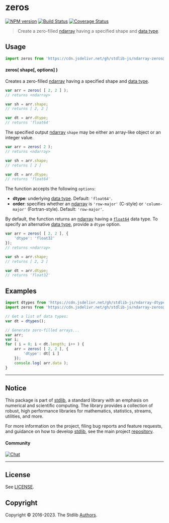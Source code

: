 <!--

@license Apache-2.0

Copyright (c) 2022 The Stdlib Authors.

Licensed under the Apache License, Version 2.0 (the "License");
you may not use this file except in compliance with the License.
You may obtain a copy of the License at

   http://www.apache.org/licenses/LICENSE-2.0

Unless required by applicable law or agreed to in writing, software
distributed under the License is distributed on an "AS IS" BASIS,
WITHOUT WARRANTIES OR CONDITIONS OF ANY KIND, either express or implied.
See the License for the specific language governing permissions and
limitations under the License.

-->

# zeros

[![NPM version][npm-image]][npm-url] [![Build Status][test-image]][test-url] [![Coverage Status][coverage-image]][coverage-url] <!-- [![dependencies][dependencies-image]][dependencies-url] -->

> Create a zero-filled [ndarray][@stdlib/ndarray/ctor] having a specified shape and [data type][@stdlib/ndarray/dtypes].

<!-- Section to include introductory text. Make sure to keep an empty line after the intro `section` element and another before the `/section` close. -->

<section class="intro">

</section>

<!-- /.intro -->

<!-- Package usage documentation. -->



<section class="usage">

## Usage

```javascript
import zeros from 'https://cdn.jsdelivr.net/gh/stdlib-js/ndarray-zeros@deno/mod.js';
```

#### zeros( shape\[, options] )

Creates a zero-filled [ndarray][@stdlib/ndarray/ctor] having a specified shape and [data type][@stdlib/ndarray/dtypes].

```javascript
var arr = zeros( [ 2, 2 ] );
// returns <ndarray>

var sh = arr.shape;
// returns [ 2, 2 ]

var dt = arr.dtype;
// returns 'float64'
```

The specified output [ndarray][@stdlib/ndarray/ctor] `shape` may be either an array-like object or an integer value.

```javascript
var arr = zeros( 2 );
// returns <ndarray>

var sh = arr.shape;
// returns [ 2 ]

var dt = arr.dtype;
// returns 'float64'
```

The function accepts the following `options`:

-   **dtype**: underlying [data type][@stdlib/ndarray/dtypes]. Default: `'float64'`.
-   **order**: specifies whether an [ndarray][@stdlib/ndarray/ctor] is `'row-major'` (C-style) or `'column-major'` (Fortran-style). Default: `'row-major'`.

By default, the function returns an [ndarray][@stdlib/ndarray/ctor] having a [`float64`][@stdlib/ndarray/dtypes] data type. To specify an alternative [data type][@stdlib/ndarray/dtypes], provide a `dtype` option.

```javascript
var arr = zeros( [ 2, 2 ], {
    'dtype': 'float32'
});
// returns <ndarray>

var sh = arr.shape;
// returns [ 2, 2 ]

var dt = arr.dtype;
// returns 'float32'
```

</section>

<!-- /.usage -->

<!-- Package usage notes. Make sure to keep an empty line after the `section` element and another before the `/section` close. -->

<section class="notes">

</section>

<!-- /.notes -->

<!-- Package usage examples. -->

<section class="examples">

## Examples

<!-- eslint no-undef: "error" -->

```javascript
import dtypes from 'https://cdn.jsdelivr.net/gh/stdlib-js/ndarray-dtypes@deno/mod.js';
import zeros from 'https://cdn.jsdelivr.net/gh/stdlib-js/ndarray-zeros@deno/mod.js';

// Get a list of data types:
var dt = dtypes();

// Generate zero-filled arrays...
var arr;
var i;
for ( i = 0; i < dt.length; i++ ) {
    arr = zeros( [ 2, 2 ], {
        'dtype': dt[ i ]
    });
    console.log( arr.data );
}
```

</section>

<!-- /.examples -->

<!-- Section to include cited references. If references are included, add a horizontal rule *before* the section. Make sure to keep an empty line after the `section` element and another before the `/section` close. -->

<section class="references">

</section>

<!-- /.references -->

<!-- Section for related `stdlib` packages. Do not manually edit this section, as it is automatically populated. -->

<section class="related">

</section>

<!-- /.related -->

<!-- Section for all links. Make sure to keep an empty line after the `section` element and another before the `/section` close. -->


<section class="main-repo" >

* * *

## Notice

This package is part of [stdlib][stdlib], a standard library with an emphasis on numerical and scientific computing. The library provides a collection of robust, high performance libraries for mathematics, statistics, streams, utilities, and more.

For more information on the project, filing bug reports and feature requests, and guidance on how to develop [stdlib][stdlib], see the main project [repository][stdlib].

#### Community

[![Chat][chat-image]][chat-url]

---

## License

See [LICENSE][stdlib-license].


## Copyright

Copyright &copy; 2016-2023. The Stdlib [Authors][stdlib-authors].

</section>

<!-- /.stdlib -->

<!-- Section for all links. Make sure to keep an empty line after the `section` element and another before the `/section` close. -->

<section class="links">

[npm-image]: http://img.shields.io/npm/v/@stdlib/ndarray-zeros.svg
[npm-url]: https://npmjs.org/package/@stdlib/ndarray-zeros

[test-image]: https://github.com/stdlib-js/ndarray-zeros/actions/workflows/test.yml/badge.svg?branch=main
[test-url]: https://github.com/stdlib-js/ndarray-zeros/actions/workflows/test.yml?query=branch:main

[coverage-image]: https://img.shields.io/codecov/c/github/stdlib-js/ndarray-zeros/main.svg
[coverage-url]: https://codecov.io/github/stdlib-js/ndarray-zeros?branch=main

<!--

[dependencies-image]: https://img.shields.io/david/stdlib-js/ndarray-zeros.svg
[dependencies-url]: https://david-dm.org/stdlib-js/ndarray-zeros/main

-->

[chat-image]: https://img.shields.io/gitter/room/stdlib-js/stdlib.svg
[chat-url]: https://gitter.im/stdlib-js/stdlib/

[stdlib]: https://github.com/stdlib-js/stdlib

[stdlib-authors]: https://github.com/stdlib-js/stdlib/graphs/contributors

[umd]: https://github.com/umdjs/umd
[es-module]: https://developer.mozilla.org/en-US/docs/Web/JavaScript/Guide/Modules

[deno-url]: https://github.com/stdlib-js/ndarray-zeros/tree/deno
[umd-url]: https://github.com/stdlib-js/ndarray-zeros/tree/umd
[esm-url]: https://github.com/stdlib-js/ndarray-zeros/tree/esm
[branches-url]: https://github.com/stdlib-js/ndarray-zeros/blob/main/branches.md

[stdlib-license]: https://raw.githubusercontent.com/stdlib-js/ndarray-zeros/main/LICENSE

[@stdlib/ndarray/ctor]: https://github.com/stdlib-js/stdlib/tree/deno

[@stdlib/ndarray/dtypes]: https://github.com/stdlib-js/stdlib/tree/deno

</section>

<!-- /.links -->
